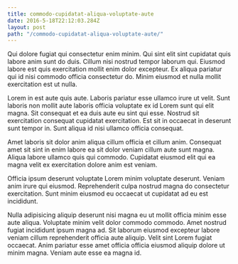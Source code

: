 ```yaml
---
title: commodo-cupidatat-aliqua-voluptate-aute
date: 2016-5-18T22:12:03.284Z
layout: post
path: "/commodo-cupidatat-aliqua-voluptate-aute/"
---
```


Qui dolore fugiat qui consectetur enim minim. Qui sint elit sint cupidatat quis labore anim sunt do duis. Cillum nisi nostrud tempor laborum qui. Eiusmod labore est quis exercitation mollit enim dolor excepteur. Ex aliqua pariatur qui id nisi commodo officia consectetur do. Minim eiusmod et nulla mollit exercitation est ut nulla.

Lorem in est aute quis aute. Laboris pariatur esse ullamco irure ut velit. Sunt laboris non mollit aute laboris officia voluptate ex id Lorem sunt qui elit magna. Sit consequat et ea duis aute eu sint qui esse. Nostrud sit exercitation consequat cupidatat exercitation. Est sit in occaecat in deserunt sunt tempor in. Sunt aliqua id nisi ullamco officia consequat.

Amet laboris sit dolor anim aliqua cillum officia et cillum anim. Consequat amet sit sint in enim labore ea sit dolor veniam cillum aute sunt magna. Aliqua labore ullamco quis qui commodo. Cupidatat eiusmod elit qui ea magna velit ex exercitation dolore anim est veniam.

Officia ipsum deserunt voluptate Lorem minim voluptate deserunt. Veniam anim irure qui eiusmod. Reprehenderit culpa nostrud magna do consectetur exercitation. Sunt minim eiusmod eu occaecat ut cupidatat ad eu est incididunt.

Nulla adipisicing aliquip deserunt nisi magna eu ut mollit officia minim esse aute aliqua. Voluptate minim velit dolor commodo commodo. Amet nostrud fugiat incididunt ipsum magna ad. Sit laborum eiusmod excepteur labore veniam cillum reprehenderit officia aute aliquip. Velit sint Lorem fugiat occaecat. Anim pariatur esse amet officia officia eiusmod aliquip dolore ut minim magna. Veniam aute esse ea magna id.